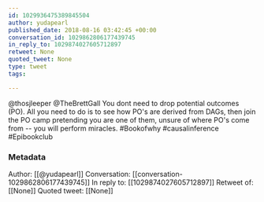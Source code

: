 ```yaml
---
id: 1029936475389845504
author: yudapearl
published_date: 2018-08-16 03:42:45 +00:00
conversation_id: 1029862806177439745
in_reply_to: 1029874027605712897
retweet: None
quoted_tweet: None
type: tweet
tags:

---
```


@thosjleeper @TheBrettGall You dont need to drop potential outcomes (PO). All you need to do is to see how PO's are derived from DAGs, then join the PO camp pretending you are one of them, unsure of where PO's come from -- you will perform miracles. #Bookofwhy #causalinference #Epibookclub

### Metadata

Author: [[@yudapearl]]
Conversation: [[conversation-1029862806177439745]]
In reply to: [[1029874027605712897]]
Retweet of: [[None]]
Quoted tweet: [[None]]

